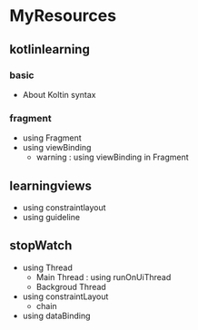 # MyResources

## kotlinlearning
### basic
- About Koltin syntax

### fragment
- using Fragment
- using viewBinding
  + warning : using viewBinding in Fragment

## learningviews
- using constraintlayout
- using guideline

## stopWatch
- using Thread
  + Main Thread : using runOnUiThread
  + Backgroud Thread
- using constraintLayout
  + chain
- using dataBinding
